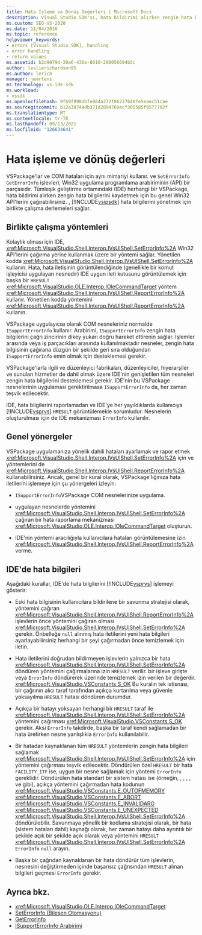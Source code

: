 ```yaml
---
title: Hata İşleme ve Dönüş Değerleri | Microsoft Docs
description: Visual Studio SDK'sı, hata bildirimi alırken zengin hata bilgilerini kaydetmek için birlikte çalışma derlemelerini nasıl sağladığını öğrenin.
ms.custom: SEO-VS-2020
ms.date: 11/04/2016
ms.topic: reference
helpviewer_keywords:
- errors [Visual Studio SDK], handling
- error handling
- return values
ms.assetid: b2d9079d-39a6-438a-8010-290056694b5c
author: leslierichardson95
ms.author: lerich
manager: jmartens
ms.technology: vs-ide-sdk
ms.workload:
- vssdk
ms.openlocfilehash: 9f69f998dbfe984a272f86227640fe5eaec51cae
ms.sourcegitcommit: b12a38744db371d2894769ecf305585f9577792f
ms.translationtype: MT
ms.contentlocale: tr-TR
ms.lasthandoff: 09/13/2021
ms.locfileid: "126634641"
---
```

# <a name="error-handling-and-return-values"></a>Hata işleme ve dönüş değerleri
VSPackage'lar ve COM hataları için aynı mimariyi kullanır. ve `SetErrorInfo` `GetErrorInfo` işlevleri, Win32 uygulama programlama arabiriminin (API) bir parçasıdır. Tümleşik geliştirme ortamındaki (IDE) herhangi bir VSPackage, hata bildirimi alırken zengin hata bilgilerini kaydetmek için bu genel Win32 API'lerini çağırabilirsiniz. , [!INCLUDE[vsipsdk](../extensibility/includes/vsipsdk_md.md)] hata bilgilerini yönetmek için birlikte çalışma derlemeleri sağlar.

## <a name="interop-methods"></a>Birlikte çalışma yöntemleri
 Kolaylık olması için IDE, <xref:Microsoft.VisualStudio.Shell.Interop.IVsUIShell.SetErrorInfo%2A> Win32 API'lerini çağırma yerine kullanmak üzere bir yöntemi sağlar. Yönetilen kodda <xref:Microsoft.VisualStudio.Shell.Interop.IVsUIShell.SetErrorInfo%2A> kullanın. Hata, hata iletisinin görüntülendiğinde (genellikle bir komut işleyicisi uygulayan nesnedir) IDE uygun ileti kutusunu görüntülemek için başka bir `HRESULT` <xref:Microsoft.VisualStudio.OLE.Interop.IOleCommandTarget> yöntem <xref:Microsoft.VisualStudio.Shell.Interop.IVsUIShell.ReportErrorInfo%2A> kullanır. Yönetilen kodda yöntemini <xref:Microsoft.VisualStudio.Shell.Interop.IVsUIShell.ReportErrorInfo%2A> kullanın.

 VSPackage uygulayıcısı olarak COM nesneleriniz normalde `ISupportErrorInfo` kullanır. Arabirimi, `ISupportErrorInfo` zengin hata bilgilerini çağrı zincirinin dikey yukarı doğru hareket ettirenin sağlar. İşlemler arasında veya iş parçacıkları arasında kullanılmaktadır nesneler, zengin hata bilgisinin çağırana düzgün bir şekilde geri sıra olduğundan `ISupportErrorInfo` emin olmak için desteklemesi gerekir.

 VSPackage'larla ilgili ve düzenleyici fabrikaları, düzenleyiciler, hiyerarşiler ve sunulan hizmetler de dahil olmak üzere IDE'nin genişletilen tüm nesneleri zengin hata bilgilerini desteklemesi gerekir. IDE'nin bu VSPackage nesnelerinin uygulaması gerektirilmasa `ISupportErrorInfo` da, her zaman teşvik edilecektir.

 IDE, hata bilgilerini raporlamadan ve IDE'ye her yayıldıklarda kullanıcıya [!INCLUDE[vsprvs](../code-quality/includes/vsprvs_md.md)] `HRESULT` görüntülemekle sorumludur. Nesnelerin oluşturulması için de IDE mekanizması `ErrorInfo` kullanılır.

## <a name="general-guidelines"></a>Genel yönergeler
 VSPackage uygulamanıza yönelik dahili hataları ayarlamak ve rapor etmek <xref:Microsoft.VisualStudio.Shell.Interop.IVsUIShell.SetErrorInfo%2A> için ve yöntemlerini de <xref:Microsoft.VisualStudio.Shell.Interop.IVsUIShell.ReportErrorInfo%2A> kullanabilirsiniz. Ancak, genel bir kural olarak, VSPackage'lığınıza hata iletilerini işlemeye için şu yönergeleri izleyin:

- `ISupportErrorInfo`VSPackage COM nesnelerinize uygulama.

- uygulayan nesnelerde yöntemini <xref:Microsoft.VisualStudio.Shell.Interop.IVsUIShell.SetErrorInfo%2A> çağıran bir hata raporlama mekanizması <xref:Microsoft.VisualStudio.OLE.Interop.IOleCommandTarget> oluşturun.

- IDE'nin yöntemi aracılığıyla kullanıcılara hataları görüntülemesine izin <xref:Microsoft.VisualStudio.Shell.Interop.IVsUIShell.ReportErrorInfo%2A> verme.

## <a name="error-information-in-the-ide"></a>IDE'de hata bilgileri
 Aşağıdaki kurallar, IDE'de hata bilgilerini [!INCLUDE[vsprvs](../code-quality/includes/vsprvs_md.md)] işlemeyi gösterir:

- Eski hata bilgisinin kullanıcılara bildirilene bir savunma stratejisi olarak, yöntemini çağıran <xref:Microsoft.VisualStudio.Shell.Interop.IVsUIShell.ReportErrorInfo%2A> işlevlerin önce yöntemini çağıran olması <xref:Microsoft.VisualStudio.Shell.Interop.IVsUIShell.SetErrorInfo%2A> gerekir. Önbelleğe `null` alınmış hata iletilerini yeni hata bilgileri ayarlayabilirsiniz herhangi bir şeyi çağırmadan önce temizlemek için iletin.

- Hata iletilerini doğrudan bildirmeyen işlevlerin yalnızca bir hata <xref:Microsoft.VisualStudio.Shell.Interop.IVsUIShell.SetErrorInfo%2A> döndüren yöntemini çağırmalarına izin `HRESULT` verilir. bir işleve girişte veya `ErrorInfo` döndürerek üzerinde temizlemek izin verilen bir değerdir. <xref:Microsoft.VisualStudio.VSConstants.S_OK> Bu kuralın tek istisnası, bir çağrının alıcı taraf tarafından açıkça kurtarılma veya güvenle yoksayılma `HRESULT` hatası döndüren durumdur.

- Açıkça bir hatayı yoksayan herhangi bir `HRESULT` taraf ile <xref:Microsoft.VisualStudio.Shell.Interop.IVsUIShell.SetErrorInfo%2A> yöntemini çağırması <xref:Microsoft.VisualStudio.VSConstants.S_OK> gerekir. Aksi `ErrorInfo` takdirde, başka bir taraf kendi sağlamadan bir hata üretirken nesne yanlışlıkla `ErrorInfo` kullanılabilir.

- Bir hatadan kaynaklanan tüm `HRESULT` yöntemlerin zengin hata bilgileri sağlamak <xref:Microsoft.VisualStudio.Shell.Interop.IVsUIShell.SetErrorInfo%2A> için yöntemini çağırması teşvik edilecektir. Döndürülen özel `HRESULT` bir hata `FACILITY_ITF` ise, uygun bir nesne sağlamak için yöntemi `ErrorInfo` gereklidir. Döndürülen hata standart bir sistem hatası ise (örneğin, , , , , ve gibi), açıkça yöntemini çağırmadan hata kodunun <xref:Microsoft.VisualStudio.VSConstants.E_OUTOFMEMORY> <xref:Microsoft.VisualStudio.VSConstants.E_ABORT> <xref:Microsoft.VisualStudio.VSConstants.E_INVALIDARG> <xref:Microsoft.VisualStudio.VSConstants.E_UNEXPECTED> <xref:Microsoft.VisualStudio.Shell.Interop.IVsUIShell.SetErrorInfo%2A> döndürülebilir. Savunmaya yönelik bir kodlama stratejisi olarak, bir hata (sistem hataları dahil) kaynağı olarak, her zaman hatayı daha ayrıntılı bir şekilde açık bir şekilde açık olarak veya yöntemini `HRESULT` <xref:Microsoft.VisualStudio.Shell.Interop.IVsUIShell.SetErrorInfo%2A> `ErrorInfo` `null` arayın.

- Başka bir çağrıdan kaynaklanan bir hata döndürür tüm işlevlerin, nesnesini değiştirmeden içinde başarısız çağrısından `HRESULT` alınan bilgileri geçmesi `ErrorInfo` gerekir.

## <a name="see-also"></a>Ayrıca bkz.
- <xref:Microsoft.VisualStudio.OLE.Interop.IOleCommandTarget>
- [SetErrorInfo (Bileşen Otomasyonu)](/previous-versions/windows/desktop/api/oleauto/nf-oleauto-seterrorinfo)
- [GetErrorInfo](/previous-versions/windows/desktop/api/oleauto/nf-oleauto-geterrorinfo)
- [ISupportErrorInfo Arabirimi](/previous-versions/windows/desktop/api/oaidl/nn-oaidl-isupporterrorinfo)
